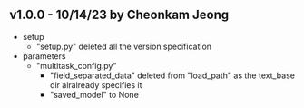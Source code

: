 ## v1.0.0 - 10/14/23 by Cheonkam Jeong
- setup
  - "setup.py" deleted all the version specification
- parameters
  - "multitask_config.py"
    - "field_separated_data" deleted from "load_path" as the text_base dir alralready specifies it
    - "saved_model" to None
